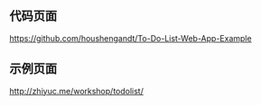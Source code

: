 ## 代码页面

https://github.com/houshengandt/To-Do-List-Web-App-Example

## 示例页面

http://zhiyuc.me/workshop/todolist/